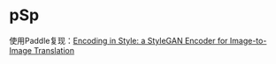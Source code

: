 # pSp
使用Paddle复现：[Encoding in Style: a StyleGAN Encoder for Image-to-Image Translation](https://paperswithcode.com/paper/encoding-in-style-a-stylegan-encoder-for)
